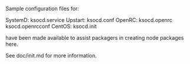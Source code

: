 Sample configuration files for:

SystemD: ksocd.service
Upstart: ksocd.conf
OpenRC:  ksocd.openrc
         ksocd.openrcconf
CentOS:  ksocd.init

have been made available to assist packagers in creating node packages here.

See doc/init.md for more information.
